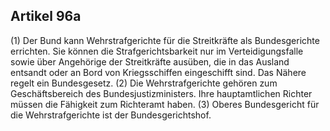 ## Artikel 96a

(1) Der Bund kann Wehrstrafgerichte für die Streitkräfte als Bundesgerichte errichten. Sie können die Strafgerichtsbarkeit nur im Verteidigungsfalle sowie über Angehörige der Streitkräfte ausüben, die in das Ausland entsandt oder an Bord von Kriegsschiffen eingeschifft sind. Das Nähere regelt ein Bundesgesetz.
(2) Die Wehrstrafgerichte gehören zum Geschäftsbereich des Bundesjustizministers. Ihre hauptamtlichen Richter müssen die Fähigkeit zum Richteramt haben.
(3) Oberes Bundesgericht für die Wehrstrafgerichte ist der Bundesgerichtshof.


